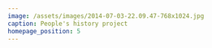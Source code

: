 ```yaml
---
image: /assets/images/2014-07-03-22.09.47-768x1024.jpg
caption: People's history project
homepage_position: 5
---
```


